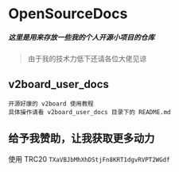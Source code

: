 # OpenSourceDocs

##### 这里是用来存放一些我的个人开源小项目的仓库
> 由于我的技术力低下还请各位大佬见谅


## v2board_user_docs
```
开源好康的 v2board 使用教程
具体操作请看 v2board_user_docs 目录下的 README.md
```

## 给予我赞助，让我获取更多动力
使用 TRC20 `TXaVBJbMhXhDStjFn8KRT1dgvRVPT2WGdf`
